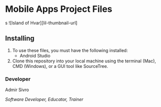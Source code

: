 # Mobile Apps Project Files
s
![Island of Hvar][lil-thumbnail-url] 

## Installing
1. To use these files, you must have the following installed:
	- Android Studio
2. Clone this repository into your local machine using the terminal (Mac), CMD (Windows), or a GUI tool like SourceTree.


### Developer

Admir Sivro 
                            
_Software Developer, Educator, Trainer_

